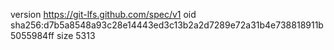 version https://git-lfs.github.com/spec/v1
oid sha256:d7b5a8548a93c28e14443ed3c13b2a2d7289e72a31b4e738818911b5055984ff
size 5313
